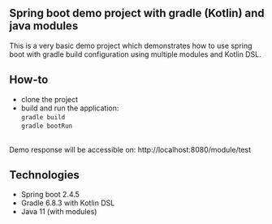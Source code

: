 ## Spring boot demo project with gradle (Kotlin) and java modules
This is a very basic demo project which demonstrates how to use spring boot with gradle build configuration using multiple modules and Kotlin DSL. 

## How-to
* clone the project
* build and run the application:<br/>
`gradle build`<br/>
`gradle bootRun`<br/><br/>

Demo response will be accessible on: http://localhost:8080/module/test

## Technologies
* Spring boot 2.4.5
* Gradle 6.8.3 with Kotlin DSL
* Java 11 (with modules)
